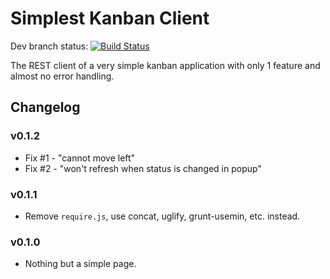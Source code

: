 Simplest Kanban Client
=====

Dev branch status: [![Build Status](https://travis-ci.org/whitetrefoil/simplest-kanban-client.svg?branch=dev)](https://travis-ci.org/whitetrefoil/simplest-kanban-client)

The REST client of a very simple kanban application with only 1 feature and almost no error handling.

Changelog
-----

### v0.1.2

* Fix #1 - "cannot move left"
* Fix #2 - "won't refresh when status is changed in popup"

### v0.1.1

* Remove `require.js`, use concat, uglify, grunt-usemin, etc. instead.

### v0.1.0

* Nothing but a simple page.
